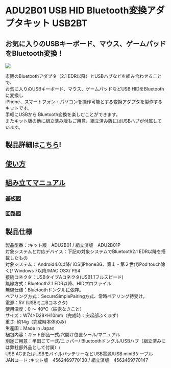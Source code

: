 # ADU2B01 USB HID Bluetooth変換アダプタキット USB2BT

## お気に入りのUSBキーボード、マウス、ゲームパッドをBluetooth変換！

![](https://bit-trade-one.co.jp/wp/wp-content/uploads/2014/11/83d68cec5c705062d10d904b822157e7.png)  

市販のBluetoothアダプタ（2.1 EDR以降）とUSBハブなどを組み合わせることで、  
お気に入りのUSBキーボード、マウス、ゲームパッドなどUSB HIDをBluetoothに変換し  
iPhone、スマートフォン・パソコンを操作可能とする変換アダプタを製作するキットです。  
手軽にUSBから Bluetooth変換を楽しむことができます。  
またキット版の他に組立済み版もご用意、組立済み版にはUSBハブが付属しています。  

## 製品詳細は[こちら](https://bit-trade-one.co.jp/product/assemblydisk/adu2b01/)!

## [使い方](https://bit-trade-one.co.jp/project/module/USB2BT/_USB2BT-MANUAL.pdf)

## [組み立てマニュアル](https://bit-trade-one.co.jp/project/module/USB2BT/_USB2BT-ASSEMBLY%20MANUAL.pdf)

### [基板図](https://github.com/bit-trade-one/ADU2BT01_USB2BT_Kit/blob/master/Dimensions/ADU2B01_dimensions.pdf)

### [回路図](https://github.com/bit-trade-one/ADU2BT01_USB2BT_Kit/blob/master/Schematics/usb2bt2_schematics.pdf)

## 製品仕様

製品型番：:キット版　ADU2B01 /  組立済版　ADU2B01P  
対象システムと対応デバイス：下記の対象システムでBluetooth2.1 EDR以降を搭載したもの  
対象システム： Android4.0以降/ iOS(iPhone3G、第１・第２世代iPod touch除く)/ Windows 7以降/MAC OSX/ PS4  
接続コネクタ：USBタイプAコネクタ(USB1.1フルスピード)  
無線方式：Bluetooth2.1 EDR以降、HIDプロファイル  
無線仕様：Bluetoothドングルに依存。  
ペアリング方式：SecureSimplePairing方式、常時ペアリング待受け。  
電源：5V (USBミニBコネクタ)  
使用温度：0 ～ 40℃（結露なきこと）  
サイズ：W74×D28×H10mm（完成時：突起部ふくまず）  
重さ: 約14g（完成時本体のみ）  
生産国：Made in Japan  
梱包内容：キット部品一式/穴開け位置シール/マニュアル  
別途ご用意：半田ごて一式/ニッパー/ Bluetoothドングル/USBハブ（組立済みには弊社部外品として付属）/  
 USB ACまたはUSBモバイルバッテリーなどUSB電源/USB miniBケーブル  
JANコード :キット版　4562469770130 / 組立済版　4562469770147  
